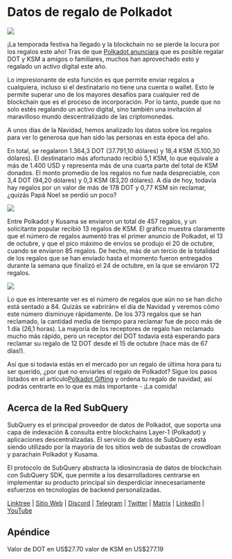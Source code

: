 # Datos de regalo de Polkadot

![](https://miro.medium.com/max/1400/1*Y_Fm1wWLcN9lAbWr0KK1qA.png)

¡La temporada festiva ha llegado y la blockchain no se pierde la locura por los regalos este año! Tras de que [Polkadot anunciara](https://polkadot.network/blog/introducing-polkadot-kusama-gifts/) que es posible regalar DOT y KSM a amigos o familiares, muchos han aprovechado esto y regalado un activo digital este año.

Lo impresionante de esta función es que permite enviar regalos a cualquiera, incluso si el destinatario no tiene una cuenta o wallet. Esto le permite superar uno de los mayores desafíos para cualquier red de blockchain que es el proceso de incorporación. Por lo tanto, puede que no solo estés regalando un activo digital, sino también una invitación al maravilloso mundo descentralizado de las criptomonedas.

A unos días de la Navidad, hemos analizado los datos sobre los regalos para ver lo generosa que han sido las personas en esta época del año.

En total, se regalaron 1.364,3 DOT (37.791,10 dólares) y 18,4 KSM (5.100,30 dólares). El destinatario más afortunado recibió 5,1 KSM, lo que equivale a más de 1.400 USD y representa más de una cuarta parte del total de KSM donados. El monto promedio de los regalos no fue nada despreciable, con 3,4 DOT (94,20 dólares) y 0,3 KSM (83,20 dólares). A día de hoy, todavía hay regalos por un valor de más de 178 DOT y 0,77 KSM sin reclamar, ¿quizás Papá Noel se perdió un poco?

![](https://miro.medium.com/max/1400/0*39FkrB8c1ZE2LhlU)

Entre Polkadot y Kusama se enviaron un total de 457 regalos, y un solicitante popular recibió 13 regalos de KSM. El gráfico muestra claramente que el número de regalos aumentó tras el primer anuncio de Polkadot, el 13 de octubre, y que el pico máximo de envíos se produjo el 20 de octubre, cuando se enviaron 85 regalos. De hecho, más de un tercio de la totalidad de los regalos que se han enviado hasta el momento fueron entregados durante la semana que finalizó el 24 de octubre, en la que se enviaron 172 regalos.

![](https://miro.medium.com/max/1400/0*F12i2JCMl0YOwaLG)

Lo que es interesante ver es el número de regalos que aún no se han dicho está sentado a 84. Quizás se «abrirán» el día de Navidad y veremos cómo este número disminuye rápidamente. De los 373 regalos que se han reclamado, la cantidad media de tiempo para reclamar fue de poco más de 1 día (26,1 horas). La mayoría de los receptores de regalo han reclamado mucho más rápido, pero un receptor del DOT todavía está esperando para reclamar su regalo de 12 DOT desde el 15 de octubre (hace más de 67 días!).

Así que si todavía estás en el mercado por un regalo de última hora para tu ser querido, ¿por qué no enviarles el regalo de Polkadot? Sigue los pasos listados en el artículo[Polkadot Gifting](https://polkadot.network/blog/introducing-polkadot-kusama-gifts/) y ordena tu regalo de navidad, así podrás centrarte en lo que es más importante - ¡La comida!

## Acerca de la Red SubQuery

SubQuery es el principal proveedor de datos de Polkadot, que soporta una capa de indexación & consulta entre blockchains Layer-1 (Polkadot) y aplicaciones descentralizadas. El servicio de datos de SubQuery está siendo utilizado por la mayoría de los sitios web de subastas de crowdloan y parachain Polkadot y Kusama.

El protocolo de SubQuery abstracta la idiosincrasia de datos de blockchain con SubQuery SDK, que permite a los desarrolladores centrarse en implementar su producto principal sin desperdiciar innecesariamente esfuerzos en tecnologías de backend personalizadas.

[Linktree](https://linktr.ee/subquerynetwork) | [Sitio Web](https://subquery.network/) | [Discord](https://discord.com/invite/78zg8aBSMG) | [Telegram](https://t.me/subquerynetwork) | [Twitter](https://twitter.com/subquerynetwork) | [Matrix](https://matrix.to/#/#subquery:matrix.org) | [LinkedIn](https://www.linkedin.com/company/subquery) | [YouTube](https://www.youtube.com/channel/UCi1a6NUUjegcLHDFLr7CqLw)

## Apéndice

Valor de DOT en US\$27.70 valor de KSM en US\$277.19
